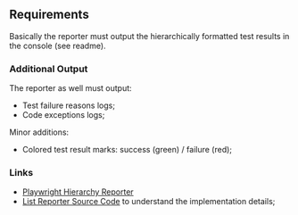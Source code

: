 ## Requirements

Basically the reporter must output the hierarchically formatted test results in the console (see readme).

### Additional Output

The reporter as well must output:

- Test failure reasons logs;
- Code exceptions logs;

Minor additions:

- Colored test result marks: success (green) / failure (red);

### Links

- [Playwright Hierarchy Reporter](https://github.com/PlaywrightTests/playwright-hierarchy-reporter)
- [List Reporter Source Code](https://github.com/microsoft/playwright/blob/13dd4fddeb77c6802835e525684e5bea0d2f0d94/packages/playwright/src/reporters/list.ts) to understand the implementation details;
